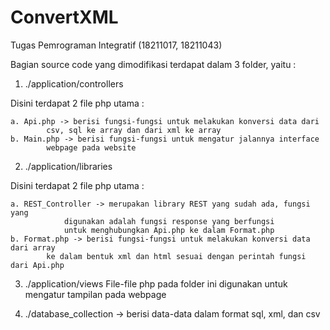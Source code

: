 ConvertXML
==========

Tugas Pemrograman Integratif (18211017, 18211043)

Bagian source code yang dimodifikasi terdapat dalam 3 folder, yaitu :

1. ./application/controllers


Disini terdapat 2 file php utama :

	a. Api.php -> berisi fungsi-fungsi untuk melakukan konversi data dari
			csv, sql ke array dan dari xml ke array
	b. Main.php -> berisi fungsi-fungsi untuk mengatur jalannya interface 
			webpage pada website
			
2. ./application/libraries

Disini terdapat 2 file php utama :

	a. REST_Controller -> merupakan library REST yang sudah ada, fungsi yang
				digunakan adalah fungsi response yang berfungsi
				untuk menghubungkan Api.php ke dalam Format.php
	b. Format.php -> berisi fungsi-fungsi untuk melakukan konversi data dari array
			ke dalam bentuk xml dan html sesuai dengan perintah fungsi dari Api.php
			
3. ./application/views
File-file php pada folder ini digunakan untuk mengatur tampilan pada webpage

4. ./database_collection -> berisi data-data dalam format sql, xml, dan csv
